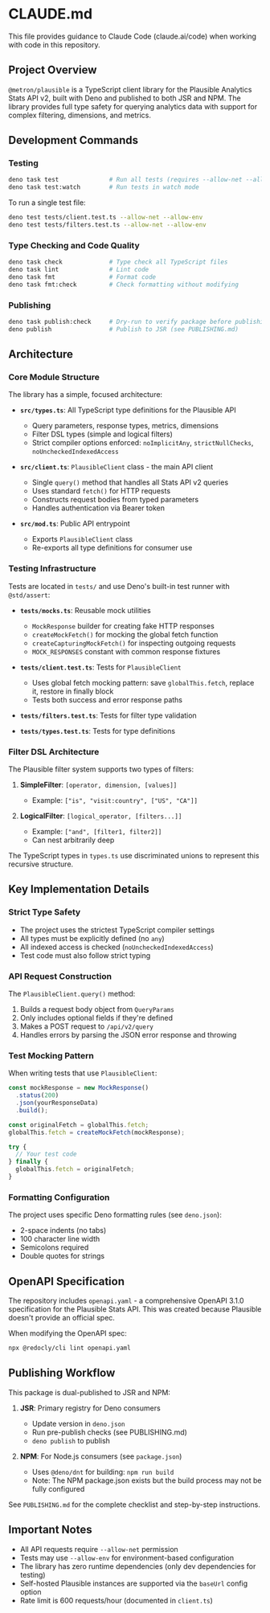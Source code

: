# CLAUDE.md

This file provides guidance to Claude Code (claude.ai/code) when working with code in this repository.

## Project Overview

`@metron/plausible` is a TypeScript client library for the Plausible Analytics Stats API v2, built with Deno and published to both JSR and NPM. The library provides full type safety for querying analytics data with support for complex filtering, dimensions, and metrics.

## Development Commands

### Testing

```bash
deno task test              # Run all tests (requires --allow-net --allow-env)
deno task test:watch        # Run tests in watch mode
```

To run a single test file:

```bash
deno test tests/client.test.ts --allow-net --allow-env
deno test tests/filters.test.ts --allow-net --allow-env
```

### Type Checking and Code Quality

```bash
deno task check             # Type check all TypeScript files
deno task lint              # Lint code
deno task fmt               # Format code
deno task fmt:check         # Check formatting without modifying
```

### Publishing

```bash
deno task publish:check     # Dry-run to verify package before publishing
deno publish                # Publish to JSR (see PUBLISHING.md)
```

## Architecture

### Core Module Structure

The library has a simple, focused architecture:

- **`src/types.ts`**: All TypeScript type definitions for the Plausible API
  - Query parameters, response types, metrics, dimensions
  - Filter DSL types (simple and logical filters)
  - Strict compiler options enforced: `noImplicitAny`, `strictNullChecks`, `noUncheckedIndexedAccess`

- **`src/client.ts`**: `PlausibleClient` class - the main API client
  - Single `query()` method that handles all Stats API v2 queries
  - Uses standard `fetch()` for HTTP requests
  - Constructs request bodies from typed parameters
  - Handles authentication via Bearer token

- **`src/mod.ts`**: Public API entrypoint
  - Exports `PlausibleClient` class
  - Re-exports all type definitions for consumer use

### Testing Infrastructure

Tests are located in `tests/` and use Deno's built-in test runner with `@std/assert`:

- **`tests/mocks.ts`**: Reusable mock utilities
  - `MockResponse` builder for creating fake HTTP responses
  - `createMockFetch()` for mocking the global fetch function
  - `createCapturingMockFetch()` for inspecting outgoing requests
  - `MOCK_RESPONSES` constant with common response fixtures

- **`tests/client.test.ts`**: Tests for `PlausibleClient`
  - Uses global fetch mocking pattern: save `globalThis.fetch`, replace it, restore in finally block
  - Tests both success and error response paths

- **`tests/filters.test.ts`**: Tests for filter type validation
- **`tests/types.test.ts`**: Tests for type definitions

### Filter DSL Architecture

The Plausible filter system supports two types of filters:

1. **SimpleFilter**: `[operator, dimension, [values]]`
   - Example: `["is", "visit:country", ["US", "CA"]]`

2. **LogicalFilter**: `[logical_operator, [filters...]]`
   - Example: `["and", [filter1, filter2]]`
   - Can nest arbitrarily deep

The TypeScript types in `types.ts` use discriminated unions to represent this recursive structure.

## Key Implementation Details

### Strict Type Safety

- The project uses the strictest TypeScript compiler settings
- All types must be explicitly defined (no `any`)
- All indexed access is checked (`noUncheckedIndexedAccess`)
- Test code must also follow strict typing

### API Request Construction

The `PlausibleClient.query()` method:

1. Builds a request body object from `QueryParams`
2. Only includes optional fields if they're defined
3. Makes a POST request to `/api/v2/query`
4. Handles errors by parsing the JSON error response and throwing

### Test Mocking Pattern

When writing tests that use `PlausibleClient`:

```typescript
const mockResponse = new MockResponse()
  .status(200)
  .json(yourResponseData)
  .build();

const originalFetch = globalThis.fetch;
globalThis.fetch = createMockFetch(mockResponse);

try {
  // Your test code
} finally {
  globalThis.fetch = originalFetch;
}
```

### Formatting Configuration

The project uses specific Deno formatting rules (see `deno.json`):

- 2-space indents (no tabs)
- 100 character line width
- Semicolons required
- Double quotes for strings

## OpenAPI Specification

The repository includes `openapi.yaml` - a comprehensive OpenAPI 3.1.0 specification for the Plausible Stats API. This was created because Plausible doesn't provide an official spec.

When modifying the OpenAPI spec:

```bash
npx @redocly/cli lint openapi.yaml
```

## Publishing Workflow

This package is dual-published to JSR and NPM:

1. **JSR**: Primary registry for Deno consumers
   - Update version in `deno.json`
   - Run pre-publish checks (see PUBLISHING.md)
   - `deno publish` to publish

2. **NPM**: For Node.js consumers (see `package.json`)
   - Uses `@deno/dnt` for building: `npm run build`
   - Note: The NPM package.json exists but the build process may not be fully configured

See `PUBLISHING.md` for the complete checklist and step-by-step instructions.

## Important Notes

- All API requests require `--allow-net` permission
- Tests may use `--allow-env` for environment-based configuration
- The library has zero runtime dependencies (only dev dependencies for testing)
- Self-hosted Plausible instances are supported via the `baseUrl` config option
- Rate limit is 600 requests/hour (documented in `client.ts`)
